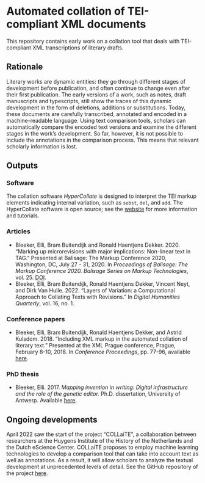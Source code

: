 # Automated collation of TEI-compliant XML documents

This repository contains early work on a collation tool that deals with TEI-compliant XML transcriptions of literary drafts. 
## Rationale

Literary works are dynamic entities: they go through different stages of development before publication, and often continue to change even after their first publication. The early versions of a work, such as notes, draft manuscripts and typescripts, still show the traces of this dynamic development in the form of deletions, additions or substitutions. Today, these documents are carefully transcribed, annotated and encoded in a machine-readable language. Using text comparison tools, scholars can automatically compare the encoded text versions and examine the different stages in the work’s development. So far, however, it is not possible to include the annotations in the comparison process. This means that relevant scholarly information is lost.  

## Outputs 

### Software
The collation software *HyperCollate* is designed to interpret the TEI markup elements indicating internal variation, such as `subst`, `del`, and `add`. The HyperCollate software is open source; see the [website](https://huygensing.github.io/hyper-collate/) for more information and tutorials.

### Articles
- Bleeker, Elli, Bram Buitendijk and Ronald Haentjens Dekker. 2020. “Marking up microrevisions with major implications: Non-linear text in TAG.” Presented at Balisage: The Markup Conference 2020, Washington, DC, July 27 - 31, 2020. In *Proceedings of Balisage: The Markup Conference 2020. Balisage Series on Markup Technologies*, vol. 25. [DOI](https://doi.org/10.4242/BalisageVol25.Bleeker01). 
- Bleeker, Elli, Bram Buitendijk, Ronald Haentjens Dekker, Vincent Neyt, and Dirk Van Hulle. 2022. “Layers of Variation: a Computational Approach to Collating Texts with Revisions.” In *Digital Humanities Quarterly*, vol. 16, no. 1.

### Conference papers
- Bleeker, Elli, Bram Buitendijk, Ronald Haentjens Dekker, and Astrid Kulsdom. 2018. “Including XML markup in the automated collation of literary text.” Presented at the XML Prague conference, Prague, February 8-10, 2018. In *Conference Proceedings*, pp. 77-96, available [here](https://archive.xmlprague.cz/2018/files/xmlprague-2018-proceedings.pdf).  


### PhD thesis
- Bleeker, Elli. 2017. *Mapping invention in writing: Digital infrastructure and the role of the genetic editor.* Ph.D. dissertation, University of Antwerp. Available [here](https://repository.uantwerpen.be/docman/irua/e959d6/155676.pdf).


## Ongoing developments  

April 2022 saw the start of the project “COLLaiTE”, a collaboration between researchers at the Huygens Institute of the History of the Netherlands and the Dutch eScience Center.  COLLaiTE proposes to employ machine learning technologies to develop a comparison tool that can take into account text as well as annotations. As a result, it will allow scholars to analyze the textual development at unprecedented levels of detail. See the GitHub repository of the project [here](https://github.com/collaite).